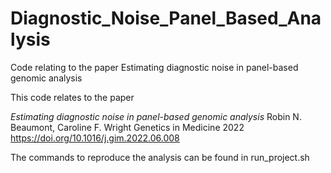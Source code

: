 # Diagnostic_Noise_Panel_Based_Analysis
Code relating to the paper Estimating diagnostic noise in panel-based genomic analysis

This code relates to the paper

*Estimating diagnostic noise in panel-based genomic analysis*
Robin N. Beaumont, Caroline F. Wright
Genetics in Medicine
2022
https://doi.org/10.1016/j.gim.2022.06.008

The commands to reproduce the analysis can be found in
        run_project.sh
